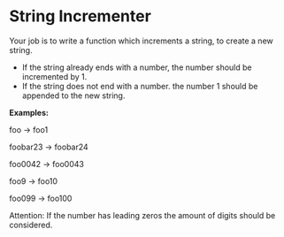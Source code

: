 # String Incrementer

Your job is to write a function which increments a string, to create a new string.

- If the string already ends with a number, the number should be incremented by 1.
- If the string does not end with a number. the number 1 should be appended to the new string.

**Examples:**

foo -> foo1

foobar23 -> foobar24

foo0042 -> foo0043

foo9 -> foo10

foo099 -> foo100

Attention: If the number has leading zeros the amount of digits should be considered.
